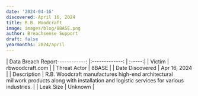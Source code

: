 ```yaml
---
date: '2024-04-16'
discovered: April 16, 2024
title: R.B. Woodcraft
image: images/blog/8BASE.png
author: Breachsense Support
draft: false
yearmonths: 2024/april
---
```


| Data Breach Report------------:     |:-------------:    | :-----:|
| Victim      | rbwoodcraft.com      | 
| Threat Actor      | 8BASE      | 
| Date Discovered      | Apr 16, 2024      | 
| Description      | R.B. Woodcraft manufactures high-end architectural millwork products along with installation and logistic services for various industries.      | 
| Leak Size      | Unknown      | 

